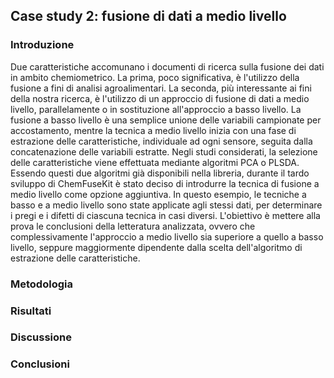 ## Case study 2: fusione di dati a medio livello

### Introduzione

Due caratteristiche accomunano i documenti di ricerca sulla fusione dei dati in ambito chemiometrico. La prima, poco significativa, è l'utilizzo della fusione a fini di analisi agroalimentari. La seconda, più interessante ai fini della nostra ricerca, è l'utilizzo di un approccio di fusione di dati a medio livello, parallelamente o in sostituzione all'approccio a basso livello. La fusione a basso livello è una semplice unione delle variabili campionate per accostamento, mentre la tecnica a medio livello inizia con una fase di estrazione delle caratteristiche, individuale ad ogni sensore, seguita dalla concatenazione delle variabili estratte. Negli studi considerati, la selezione delle caratteristiche viene effettuata mediante algoritmi PCA o PLSDA. Essendo questi due algoritmi già disponibili nella libreria, durante il tardo sviluppo di ChemFuseKit è stato deciso di introdurre la tecnica di fusione a medio livello come opzione aggiuntiva. In questo esempio, le tecniche a basso e a medio livello sono state applicate agli stessi dati, per determinare i pregi e i difetti di ciascuna tecnica in casi diversi. L'obiettivo è mettere alla prova le conclusioni della letteratura analizzata, ovvero che complessivamente l'approccio a medio livello sia superiore a quello a basso livello, seppure maggiormente dipendente dalla scelta dell'algoritmo di estrazione delle caratteristiche.

### Metodologia

### Risultati

### Discussione

### Conclusioni
